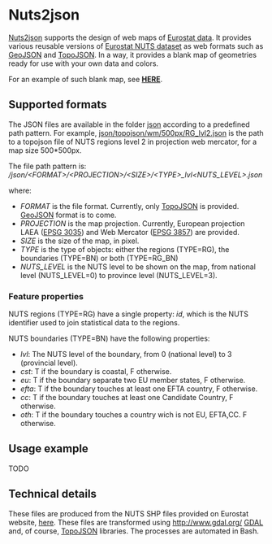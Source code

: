 # Nuts2json

<a href="https://github.com/jgaffuri/Nuts2json">Nuts2json</a> supports the design of web maps of <a href="http://ec.europa.eu/eurostat/web/json-and-unicode-web-services/getting-started/rest-request" target="_blank">Eurostat data</a>. It provides various reusable versions of <a href="http://ec.europa.eu/eurostat/web/nuts/overview" target="_blank">Eurostat NUTS dataset</a> as web formats such as <a href="http://geojson.org/" target="_blank">GeoJSON</a> and <a href="https://github.com/mbostock/topojson/wiki" target="_blank">TopoJSON</a>. In a way, it provides a blank map of geometries ready for use with your own data and colors.

For an example of such blank map, see <a href="http://jgaffuri.github.io/Nuts2json/overview.html" target="_blank"><b>HERE</b></a>.

## Supported formats

The JSON files are available in the folder <a href="/json" target="_blank">json</a> according to a predefined path pattern. For example, <a href="https://jgaffuri.github.io/Nuts2json/json/topojson/wm/500px/RG_lvl2.json" target="_blank">json/topojson/wm/500px/RG_lvl2.json</a> is the path to a topojson file of NUTS regions level 2 in projection web mercator, for a map size 500*500px.

The file path pattern is: <i>/json/\<FORMAT\>/\<PROJECTION\>/\<SIZE\>/\<TYPE\>_lvl\<NUTS_LEVEL\>.json</i>

where:

- <i>FORMAT</i> is the file format. Currently, only <a href="https://github.com/mbostock/topojson/wiki" target="_blank">TopoJSON</a> is provided. <a href="http://geojson.org/" target="_blank">GeoJSON</a> format is to come.
- <i>PROJECTION</i> is the map projection. Currently, European projection LAEA (<a href="http://spatialreference.org/ref/epsg/etrs89-etrs-laea/" target="_blank">EPSG 3035</a>) and Web Mercator (<a href="http://spatialreference.org/ref/sr-org/7483/" target="_blank">EPSG 3857</a>) are provided.
- <i>SIZE</i> is the size of the map, in pixel.
- <i>TYPE</i> is the type of objects: either the regions (TYPE=RG), the boundaries (TYPE=BN) or both (TYPE=RG_BN)
- <i>NUTS_LEVEL</i> is the NUTS level to be shown on the map, from national level (NUTS_LEVEL=0) to province level (NUTS_LEVEL=3).

### Feature properties

NUTS regions (TYPE=RG) have a single property: <i>id</i>, which is the NUTS identifier used to join statistical data to the regions.

NUTS boundaries (TYPE=BN) have the following properties:
  - <i>lvl</i>: The NUTS level of the boundary, from 0 (national level) to 3 (provincial level).
  - <i>cst</i>: T if the boundary is coastal, F otherwise.
  - <i>eu</i>: T if the boundary separate two EU member states, F otherwise.
  - <i>efta</i>: T if the boundary touches at least one EFTA country, F otherwise.
  - <i>cc</i>: T if the boundary touches at least one Candidate Country, F otherwise.
  - <i>oth</i>: T if the boundary touches a country wich is not EU, EFTA,CC. F otherwise.

## Usage example

TODO

## Technical details

These files are produced from the NUTS SHP files provided on Eurostat website, <a href="http://ec.europa.eu/eurostat/web/gisco/geodata/reference-data/administrative-units-statistical-units/nuts" target="_blank">here</a>. These files are transformed using http://www.gdal.org/ <a href="" target="_blank">GDAL</a> and, of course, <a href="https://github.com/mbostock/topojson/wiki" target="_blank">TopoJSON</a> libraries. The processes are automated in Bash.
